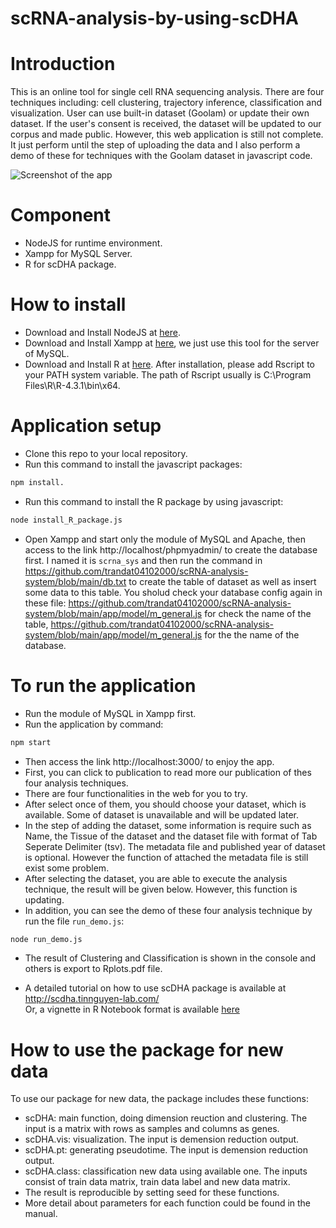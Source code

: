 # scRNA-analysis-by-using-scDHA

# Introduction
This is an online tool for single cell RNA sequencing analysis. There are four techniques including: cell clustering, trajectory inference, classification and visualization. User can use built-in dataset (Goolam) or update their own dataset. If the user's consent is received, the dataset will be updated to our corpus and made public. However, this web application is still not complete. It just perform until the step of uploading the data and I also perform a demo of these for techniques with the Goolam dataset in javascript code.

![Screenshot of the app](https://github.com/trandat04102000/scRNA-analysis-system/blob/main/data/screenshot.png)

# Component
- NodeJS for runtime environment.
- Xampp for MySQL Server.
- R for scDHA package.

# How to install
- Download and Install NodeJS at [here](https://nodejs.org/en).
- Download and Install Xampp at [here](https://www.apachefriends.org/download.html), we just use this tool for the server of MySQL.
- Download and Install R at [here](https://cloud.r-project.org/). After installation, please add Rscript to your PATH system variable. The path of Rscript usually is C:\Program Files\R\R-4.3.1\bin\x64.

# Application setup
- Clone this repo to your local repository.
- Run this command to install the javascript packages: 
```bash
npm install.
```
- Run this command to install the R package by using javascript: 
```bash
node install_R_package.js
```
- Open Xampp and start only the module of MySQL and Apache, then access to the link http://localhost/phpmyadmin/ to create the database first. I named it is `scrna_sys` and then run the command in https://github.com/trandat04102000/scRNA-analysis-system/blob/main/db.txt to create the table of dataset as well as insert some data to this table. You sholud check your database config again in these file: https://github.com/trandat04102000/scRNA-analysis-system/blob/main/app/model/m_general.js for check the name of the table, https://github.com/trandat04102000/scRNA-analysis-system/blob/main/app/model/m_general.js for the the name of the database.

# To run the application
- Run the module of MySQL in Xampp first.
- Run the application by command: 
```bash
npm start
```
- Then access the link http://localhost:3000/ to enjoy the app. 
- First, you can click to publication to read more our publication of thes four analysis techniques.
- There are four functionalities in the web for you to try. 
- After select once of them, you should choose your dataset, which is available. Some of dataset is unavailable and will be updated later.
- In the step of adding the dataset, some information is require such as Name, the Tissue of the dataset and the dataset file with format of Tab Seperate Delimiter (tsv). The metadata file and published year of dataset is optional. However the function of attached the metadata file is still exist some problem.
- After selecting the dataset, you are able to execute the analysis technique, the result will be given below. However, this function is updating. 
- In addition, you can see the demo of these four analysis technique by run the file `run_demo.js`:
```bash
node run_demo.js
```
- The result of Clustering and Classification is shown in the console and others is export to Rplots.pdf file.

- A detailed tutorial on how to use scDHA package is available at http://scdha.tinnguyen-lab.com/  
  Or, a vignette in R Notebook format is available [here](https://github.com/duct317/scDHA/blob/master/vignettes/Example.Rmd)

# How to use the package for new data 
To use our package for new data, the package includes these functions:  
- scDHA: main function, doing dimension reuction and clustering. The input is a matrix with rows as samples and columns as genes.
- scDHA.vis: visualization. The input is demension reduction output.
- scDHA.pt: generating pseudotime. The input is demension reduction output.
- scDHA.class: classification new data using available one. The inputs consist of train data matrix, train data label and new data matrix. 
- The result is reproducible by setting seed for these functions.
- More detail about parameters for each function could be found in the manual.
